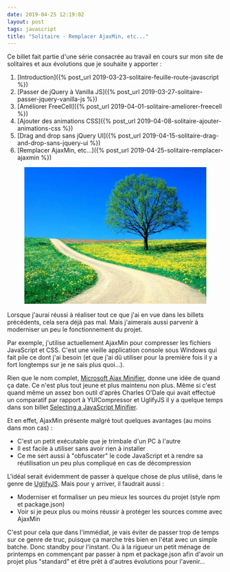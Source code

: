 ```yaml
---
date: 2019-04-25 12:19:02
layout: post
tags: javascript
title: "Solitaire - Remplacer AjaxMin, etc..."
---
```


Ce billet fait partie d'une série consacrée au travail en cours sur mon site de
solitaires et aux évolutions que je souhaite y apporter :

1. [Introduction]({% post_url 2019-03-23-solitaire-feuille-route-javascript %})
2. [Passer de jQuery à Vanilla JS]({% post_url 2019-03-27-solitaire-passer-jquery-vanilla-js %})
3. [Améliorer FreeCell]({% post_url 2019-04-01-solitaire-ameliorer-freecell %})
4. [Ajouter des animations CSS]({% post_url 2019-04-08-solitaire-ajouter-animations-css %})
5. [Drag and drop sans jQuery UI]({% post_url 2019-04-15-solitaire-drag-and-drop-sans-jquery-ui %})
6. [Remplacer AjaxMin, etc...]({% post_url 2019-04-25-solitaire-remplacer-ajaxmin %})

<figure>
  <img src="/public/2019/printemps.jpg" alt="printemps" />
</figure>

Lorsque j'aurai réussi à réaliser tout ce que j'ai en vue dans les billets
précédents, cela sera déjà pas mal. Mais j'aimerais aussi parvenir à moderniser
un peu le fonctionnement du projet.

Par exemple, j'utilise actuellement AjaxMin pour compresser les fichiers
JavaScript et CSS. C'est une vieille application console sous Windows qui fait
pile ce dont j'ai besoin (et que j'ai dû utiliser pour la première fois il y a
fort longtemps sur je ne sais plus quoi...).

Rien que le nom complet, [Microsoft Ajax Minifier](https://github.com/Microsoft/ajaxmin),
donne une idée de quand ça date. Ce n'est plus tout jeune et plus maintenu non
plus. Même si c'est quand même un assez bon outil d'après Charles O'Dale qui
avait effectué un comparatif par rapport à YUICompressor et UglifyJS il y a
quelque temps dans son billet [Selecting a JavaScript Minifier](https://www.charlesodale.com/selecting-a-javascript-minifier-spoiler-microsoft-ajax-minifier-wins/).

Et en effet, AjaxMin présente malgré tout quelques avantages (au moins dans mon
cas) :

* C'est un petit exécutable que je trimbale d'un PC à l'autre
* Il est facile à utiliser sans avoir rien à installer
* Ce me sert aussi à "obfuscater" le code JavaScript et à rendre sa
  réutilisation un peu plus compliqué en cas de décompression

L'idéal serait évidemment de passer à quelque chose de plus utilisé, dans le
genre de [UglifyJS](http://lisperator.net/uglifyjs/). Mais pour y arriver, il
faudrait aussi :

* Moderniser et formaliser un peu mieux les sources du projet (style npm et
  package.json)
* Voir si je peux plus ou moins réussir à protéger les sources comme avec AjaxMin

C'est pour cela que dans l'immédiat, je vais éviter de passer trop de temps sur
ce genre de truc, puisque ça marche très bien en l'état avec un simple batche.
Donc standby pour l'instant. Ou à la rigueur un petit ménage de printemps en
commençant par passer à npm et package.json afin d'avoir un projet plus
"standard" et être prêt à d'autres évolutions pour l'avenir...

